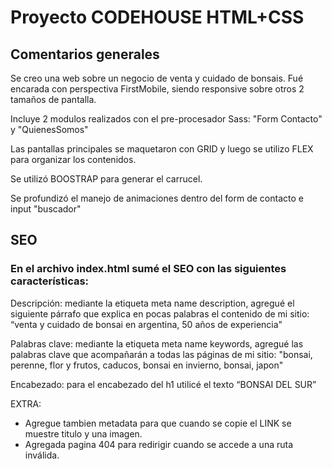 # Proyecto CODEHOUSE HTML+CSS

## Comentarios generales

Se creo una web sobre un negocio de venta y cuidado de bonsais. Fué encarada con perspectiva FirstMobile, siendo responsive sobre otros 2 tamaños de pantalla.

Incluye 2 modulos realizados con el pre-procesador Sass: "Form Contacto" y "QuienesSomos"

Las pantallas principales se maquetaron con GRID y luego se utilizo FLEX para organizar los contenidos.

Se utilizó BOOSTRAP para generar el carrucel.

Se profundizó el manejo de animaciones dentro del form de contacto e input "buscador"

## SEO

### En el archivo index.html sumé el SEO con las siguientes características:

Descripción: mediante la etiqueta meta name description, agregué el siguiente párrafo que explica en pocas palabras el contenido de mi sitio: “venta y cuidado de bonsai en argentina, 50 años de experiencia"

Palabras clave: mediante la etiqueta meta name keywords, agregué las palabras clave que acompañarán a todas las páginas de mi sitio: "bonsai, perenne, flor y frutos, caducos, bonsai en invierno, bonsai, japon"

Encabezado: para el encabezado del h1 utilicé el texto “BONSAI DEL SUR”

EXTRA: 
- Agregue tambien metadata para que cuando se copie el LINK se muestre titulo y una imagen.
- Agregada pagina 404 para redirigir cuando se accede a una ruta inválida.

